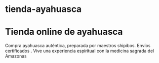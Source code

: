 # tienda-ayahuasca

Tienda online de ayahuasca
=======
Compra ayahuasca auténtica, preparada por maestros shipibos. Envíos certificados . Vive una experiencia espiritual con la medicina sagrada del Amazonas

